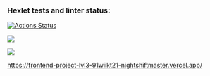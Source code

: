 ### Hexlet tests and linter status:
[![Actions Status](https://github.com/nightshiftmaster/frontend-project-lvl3/workflows/hexlet-check/badge.svg)](https://github.com/nightshiftmaster/frontend-project-lvl3/actions)

<a href="https://codeclimate.com/github/nightshiftmaster/frontend-project-lvl3/maintainability"><img src="https://api.codeclimate.com/v1/badges/c12dafc968bbf8bb019e/maintainability" /></a>

<a href="https://codeclimate.com/github/nightshiftmaster/frontend-project-lvl3/test_coverage"><img src="https://api.codeclimate.com/v1/badges/c12dafc968bbf8bb019e/test_coverage" /></a>


https://frontend-project-lvl3-91wiikt21-nightshiftmaster.vercel.app/
